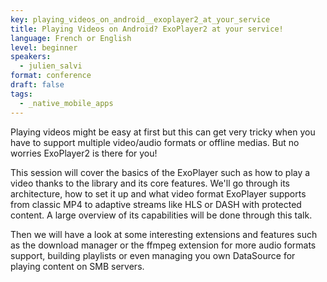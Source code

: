 ```yaml
---
key: playing_videos_on_android__exoplayer2_at_your_service
title: Playing Videos on Android? ExoPlayer2 at your service!
language: French or English
level: beginner
speakers:
  - julien_salvi
format: conference
draft: false
tags:
  - _native_mobile_apps
---
```

Playing videos might be easy at first but this can get very tricky when you have to support multiple video/audio formats or offline medias. But no worries ExoPlayer2 is there for you!

This session will cover the basics of the ExoPlayer such as how to play a video thanks to the library and its core features. We'll go through its architecture, how to set it up and what video format ExoPlayer supports from classic MP4 to adaptive streams like HLS or DASH with protected content. A large overview of its capabilities will be done through this talk.

Then we will have a look at some interesting extensions and features such as the download manager or the ffmpeg extension for more audio formats support, building playlists or even managing you own DataSource for playing content on SMB servers.
